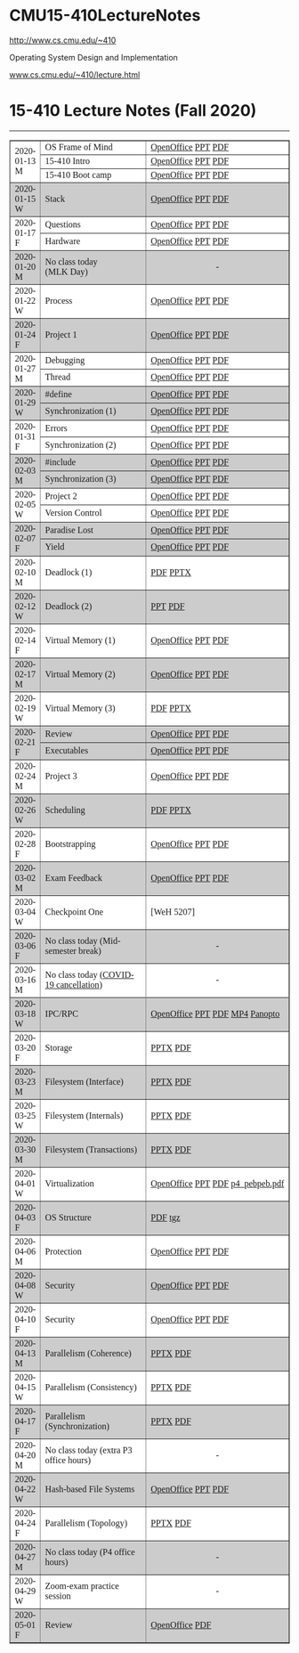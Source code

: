 # CMU15-410LectureNotes


http://www.cs.cmu.edu/~410

Operating System Design and Implementation










www.cs.cmu.edu/~410/lecture.html

# 15-410 Lecture Notes (Fall 2020)

***

<table width="100%" border="1" style="font-family: &quot;Microsoft YaHei&quot;; letter-spacing: normal; orphans: 2; text-indent: 0px; text-transform: none; widows: 2; word-spacing: 0px; -webkit-text-stroke-width: 0px; background-color: rgb(255, 255, 255); text-decoration-style: initial; text-decoration-color: initial;"><tbody><tr><td rowspan="3">2020-01-13 M</td><td>OS Frame of Mind</td><td><a href="http://www.cs.cmu.edu/~410/lectures/L01a_OS.odp">OpenOffice</a><span>&nbsp;</span><a href="http://www.cs.cmu.edu/~410/lectures/L01a_OS.ppt">PPT</a><span>&nbsp;</span><a href="http://www.cs.cmu.edu/~410/lectures/L01a_OS.pdf">PDF</a></td></tr><tr><td>15-410 Intro</td><td><a href="http://www.cs.cmu.edu/~410/lectures/L01b_Intro.odp">OpenOffice</a><span>&nbsp;</span><a href="http://www.cs.cmu.edu/~410/lectures/L01b_Intro.ppt">PPT</a><span>&nbsp;</span><a href="http://www.cs.cmu.edu/~410/lectures/L01b_Intro.pdf">PDF</a></td></tr><tr><td>15-410 Boot camp</td><td><a href="http://www.cs.cmu.edu/~410/lectures/L01c_Boot.odp">OpenOffice</a><span>&nbsp;</span><a href="http://www.cs.cmu.edu/~410/lectures/L01c_Boot.ppt">PPT</a><span>&nbsp;</span><a href="http://www.cs.cmu.edu/~410/lectures/L01c_Boot.pdf">PDF</a></td></tr><tr bgcolor="#cccccc"><td>2020-01-15 W</td><td>Stack</td><td><a href="http://www.cs.cmu.edu/~410/lectures/L02_Stack.odp">OpenOffice</a><span>&nbsp;</span><a href="http://www.cs.cmu.edu/~410/lectures/L02_Stack.ppt">PPT</a><span>&nbsp;</span><a href="http://www.cs.cmu.edu/~410/lectures/L02_Stack.pdf">PDF</a></td></tr><tr><td rowspan="2">2020-01-17 F</td><td>Questions</td><td><a href="http://www.cs.cmu.edu/~410/lectures/L03a_Questions.odp">OpenOffice</a><span>&nbsp;</span><a href="http://www.cs.cmu.edu/~410/lectures/L03a_Questions.ppt">PPT</a><span>&nbsp;</span><a href="http://www.cs.cmu.edu/~410/lectures/L03a_Questions.pdf">PDF</a></td></tr><tr><td>Hardware</td><td><a href="http://www.cs.cmu.edu/~410/lectures/L03b_Hardware.odp">OpenOffice</a><span>&nbsp;</span><a href="http://www.cs.cmu.edu/~410/lectures/L03b_Hardware.ppt">PPT</a><span>&nbsp;</span><a href="http://www.cs.cmu.edu/~410/lectures/L03b_Hardware.pdf">PDF</a></td></tr><tr bgcolor="#cccccc"><td>2020-01-20 M</td><td>No class today (MLK&nbsp;Day)</td><td><div align="CENTER">-</div></td></tr><tr><td>2020-01-22 W</td><td>Process</td><td><a href="http://www.cs.cmu.edu/~410/lectures/L04_Process.odp">OpenOffice</a><span>&nbsp;</span><a href="http://www.cs.cmu.edu/~410/lectures/L04_Process.ppt">PPT</a><span>&nbsp;</span><a href="http://www.cs.cmu.edu/~410/lectures/L04_Process.pdf">PDF</a></td></tr><tr bgcolor="#cccccc"><td>2020-01-24 F</td><td>Project 1</td><td><a href="http://www.cs.cmu.edu/~410/lectures/L05_Proj1.odp">OpenOffice</a><span>&nbsp;</span><a href="http://www.cs.cmu.edu/~410/lectures/L05_Proj1.ppt">PPT</a><span>&nbsp;</span><a href="http://www.cs.cmu.edu/~410/lectures/L05_Proj1.pdf">PDF</a></td></tr><tr><td rowspan="2">2020-01-27 M</td><td>Debugging</td><td><a href="http://www.cs.cmu.edu/~410/lectures/L06a_Debug.odp">OpenOffice</a><span>&nbsp;</span><a href="http://www.cs.cmu.edu/~410/lectures/L06a_Debug.ppt">PPT</a><span>&nbsp;</span><a href="http://www.cs.cmu.edu/~410/lectures/L06a_Debug.pdf">PDF</a></td></tr><tr><td>Thread</td><td><a href="http://www.cs.cmu.edu/~410/lectures/L06b_Thread.odp">OpenOffice</a><span>&nbsp;</span><a href="http://www.cs.cmu.edu/~410/lectures/L06b_Thread.ppt">PPT</a><span>&nbsp;</span><a href="http://www.cs.cmu.edu/~410/lectures/L06b_Thread.pdf">PDF</a></td></tr><tr bgcolor="#cccccc"><td rowspan="2">2020-01-29 W</td><td>#define</td><td><a href="http://www.cs.cmu.edu/~410/lectures/L07a_define.odp">OpenOffice</a><span>&nbsp;</span><a href="http://www.cs.cmu.edu/~410/lectures/L07a_define.ppt">PPT</a><span>&nbsp;</span><a href="http://www.cs.cmu.edu/~410/lectures/L07a_define.pdf">PDF</a></td></tr><tr bgcolor="#cccccc"><td>Synchronization (1)</td><td><a href="http://www.cs.cmu.edu/~410/lectures/L07b_Synch.odp">OpenOffice</a><span>&nbsp;</span><a href="http://www.cs.cmu.edu/~410/lectures/L07b_Synch.ppt">PPT</a><span>&nbsp;</span><a href="http://www.cs.cmu.edu/~410/lectures/L07b_Synch.pdf">PDF</a></td></tr><tr><td rowspan="2">2020-01-31 F</td><td>Errors</td><td><a href="http://www.cs.cmu.edu/~410/lectures/L08a_Errors.odp">OpenOffice</a><span>&nbsp;</span><a href="http://www.cs.cmu.edu/~410/lectures/L08a_Errors.ppt">PPT</a><span>&nbsp;</span><a href="http://www.cs.cmu.edu/~410/lectures/L08a_Errors.pdf">PDF</a></td></tr><tr><td>Synchronization (2)</td><td><a href="http://www.cs.cmu.edu/~410/lectures/L08b_Synch.odp">OpenOffice</a><span>&nbsp;</span><a href="http://www.cs.cmu.edu/~410/lectures/L08b_Synch.ppt">PPT</a><span>&nbsp;</span><a href="http://www.cs.cmu.edu/~410/lectures/L08b_Synch.pdf">PDF</a></td></tr><tr bgcolor="#cccccc"><td rowspan="2">2020-02-03 M</td><td>#include</td><td><a href="http://www.cs.cmu.edu/~410/lectures/L09a_include.odp">OpenOffice</a><span>&nbsp;</span><a href="http://www.cs.cmu.edu/~410/lectures/L09a_include.ppt">PPT</a><span>&nbsp;</span><a href="http://www.cs.cmu.edu/~410/lectures/L09a_include.pdf">PDF</a></td></tr><tr bgcolor="#cccccc"><td>Synchronization (3)</td><td><a href="http://www.cs.cmu.edu/~410/lectures/L09b_Synch.odp">OpenOffice</a><span>&nbsp;</span><a href="http://www.cs.cmu.edu/~410/lectures/L09b_Synch.ppt">PPT</a><span>&nbsp;</span><a href="http://www.cs.cmu.edu/~410/lectures/L09b_Synch.pdf">PDF</a></td></tr><tr><td rowspan="2">2020-02-05 W</td><td>Project 2</td><td><a href="http://www.cs.cmu.edu/~410/lectures/L10a_P2.odp">OpenOffice</a><span>&nbsp;</span><a href="http://www.cs.cmu.edu/~410/lectures/L10a_P2.ppt">PPT</a><span>&nbsp;</span><a href="http://www.cs.cmu.edu/~410/lectures/L10a_P2.pdf">PDF</a></td></tr><tr><td>Version Control</td><td><a href="http://www.cs.cmu.edu/~410/lectures/L10b_Version.odp">OpenOffice</a><span>&nbsp;</span><a href="http://www.cs.cmu.edu/~410/lectures/L10b_Version.ppt">PPT</a><span>&nbsp;</span><a href="http://www.cs.cmu.edu/~410/lectures/L10b_Version.pdf">PDF</a></td></tr><tr bgcolor="#cccccc"><td rowspan="2">2020-02-07 F</td><td>Paradise Lost</td><td><a href="http://www.cs.cmu.edu/~410/lectures/L11a_Lost.odp">OpenOffice</a><span>&nbsp;</span><a href="http://www.cs.cmu.edu/~410/lectures/L11a_Lost.ppt">PPT</a><span>&nbsp;</span><a href="http://www.cs.cmu.edu/~410/lectures/L11a_Lost.pdf">PDF</a></td></tr><tr bgcolor="#cccccc"><td>Yield</td><td><a href="http://www.cs.cmu.edu/~410/lectures/L11b_Yield.odp">OpenOffice</a><span>&nbsp;</span><a href="http://www.cs.cmu.edu/~410/lectures/L11b_Yield.ppt">PPT</a><span>&nbsp;</span><a href="http://www.cs.cmu.edu/~410/lectures/L11b_Yield.pdf">PDF</a></td></tr><tr><td>2020-02-10 M</td><td>Deadlock (1)</td><td><a href="http://www.cs.cmu.edu/~410/lectures/L12_Deadlock.pdf">PDF</a><span>&nbsp;</span><a href="http://www.cs.cmu.edu/~410/lectures/L12_Deadlock.pptx">PPTX</a></td></tr><tr bgcolor="#cccccc"><td>2020-02-12 W</td><td>Deadlock (2)</td><td><a href="http://www.cs.cmu.edu/~410/lectures/L13_Deadlock.ppt">PPT</a><span>&nbsp;</span><a href="http://www.cs.cmu.edu/~410/lectures/L13_Deadlock.pdf">PDF</a></td></tr><tr><td>2020-02-14 F</td><td>Virtual Memory (1)</td><td><a href="http://www.cs.cmu.edu/~410/lectures/L14_VM1.odp">OpenOffice</a><span>&nbsp;</span><a href="http://www.cs.cmu.edu/~410/lectures/L14_VM1.ppt">PPT</a><span>&nbsp;</span><a href="http://www.cs.cmu.edu/~410/lectures/L14_VM1.pdf">PDF</a></td></tr><tr bgcolor="#cccccc"><td>2020-02-17 M</td><td>Virtual Memory (2)</td><td><a href="http://www.cs.cmu.edu/~410/lectures/L15_VM2.odp">OpenOffice</a><span>&nbsp;</span><a href="http://www.cs.cmu.edu/~410/lectures/L15_VM2.ppt">PPT</a><span>&nbsp;</span><a href="http://www.cs.cmu.edu/~410/lectures/L15_VM2.pdf">PDF</a></td></tr><tr><td>2020-02-19 W</td><td>Virtual Memory (3)</td><td><a href="http://www.cs.cmu.edu/~410/lectures/L16_VM3.pdf">PDF</a><span>&nbsp;</span><a href="http://www.cs.cmu.edu/~410/lectures/L16_VM3.pptx">PPTX</a></td></tr><tr bgcolor="#cccccc"><td rowspan="2">2020-02-21 F</td><td>Review</td><td><a href="http://www.cs.cmu.edu/~410/lectures/L17a_Review.odp">OpenOffice</a><span>&nbsp;</span><a href="http://www.cs.cmu.edu/~410/lectures/L17a_Review.ppt">PPT</a><span>&nbsp;</span><a href="http://www.cs.cmu.edu/~410/lectures/L17a_Review.pdf">PDF</a></td></tr><tr bgcolor="#cccccc"><td>Executables</td><td><a href="http://www.cs.cmu.edu/~410/lectures/L17b_Executables.odp">OpenOffice</a><span>&nbsp;</span><a href="http://www.cs.cmu.edu/~410/lectures/L17b_Executables.ppt">PPT</a><span>&nbsp;</span><a href="http://www.cs.cmu.edu/~410/lectures/L17b_Executables.pdf">PDF</a></td></tr><tr><td>2020-02-24 M</td><td>Project 3</td><td><a href="http://www.cs.cmu.edu/~410/lectures/L18_P3.odp">OpenOffice</a><span>&nbsp;</span><a href="http://www.cs.cmu.edu/~410/lectures/L18_P3.ppt">PPT</a><span>&nbsp;</span><a href="http://www.cs.cmu.edu/~410/lectures/L18_P3.pdf">PDF</a></td></tr><tr bgcolor="#cccccc"><td>2020-02-26 W</td><td>Scheduling</td><td><a href="http://www.cs.cmu.edu/~410/lectures/L19_Scheduling.pdf">PDF</a><span>&nbsp;</span><a href="http://www.cs.cmu.edu/~410/lectures/L19_Scheduling.pptx">PPTX</a></td></tr><tr><td>2020-02-28 F</td><td>Bootstrapping</td><td><a href="http://www.cs.cmu.edu/~410/lectures/L20_Bootstrap.odp">OpenOffice</a><span>&nbsp;</span><a href="http://www.cs.cmu.edu/~410/lectures/L20_Bootstrap.ppt">PPT</a><span>&nbsp;</span><a href="http://www.cs.cmu.edu/~410/lectures/L20_Bootstrap.pdf">PDF</a></td></tr><tr bgcolor="#cccccc"><td>2020-03-02 M</td><td>Exam Feedback</td><td><a href="http://www.cs.cmu.edu/~410/lectures/L21_Exam.odp">OpenOffice</a><span>&nbsp;</span><a href="http://www.cs.cmu.edu/~410/lectures/L21_Exam.ppt">PPT</a><span>&nbsp;</span><a href="http://www.cs.cmu.edu/~410/lectures/L21_Exam.pdf">PDF</a></td></tr><tr><td>2020-03-04 W</td><td width="200">Checkpoint One</td><td><div align="LEFT">[WeH 5207]</div></td></tr><tr bgcolor="#cccccc"><td>2020-03-06 F</td><td>No class today (Mid-semester break)</td><td><div align="CENTER">-</div></td></tr><tr><td>2020-03-16 M</td><td>No class today (<a href="https://www.cmu.edu/alert/coronavirus/communications/mar-11-2020.html">COVID-19 cancellation</a>)</td><td><div align="CENTER">-</div></td></tr><tr></tr><tr bgcolor="#cccccc"><td>2020-03-18 W</td><td>IPC/RPC</td><td><a href="http://www.cs.cmu.edu/~410/lectures/L22_IPCRPC.odp">OpenOffice</a><span>&nbsp;</span><a href="http://www.cs.cmu.edu/~410/lectures/L22_IPCRPC.ppt">PPT</a><span>&nbsp;</span><a href="http://www.cs.cmu.edu/~410/lectures/L22_IPCRPC.pdf">PDF</a><span>&nbsp;</span><a href="http://www.cs.cmu.edu/~410/lectures/videos/GMT20200318-141827_15-410-lec_1600x800.mp4">MP4</a><span>&nbsp;</span><a href="https://scs.hosted.panopto.com/Panopto/Pages/Viewer.aspx?id=014db16c-01af-41f2-9ad7-ab86003c6643">Panopto</a></td></tr><tr><td>2020-03-20 F</td><td>Storage</td><td><a href="http://www.cs.cmu.edu/~410/lectures/L23_Storage.pptx">PPTX</a><span>&nbsp;</span><a href="http://www.cs.cmu.edu/~410/lectures/L23_Storage.pdf">PDF</a></td></tr><tr bgcolor="#cccccc"><td>2020-03-23 M</td><td>Filesystem (Interface)</td><td><a href="http://www.cs.cmu.edu/~410/lectures/L24_Filesystem.pptx">PPTX</a><span>&nbsp;</span><a href="http://www.cs.cmu.edu/~410/lectures/L24_Filesystem.pdf">PDF</a></td></tr><tr><td>2020-03-25 W</td><td>Filesystem (Internals)</td><td><a href="http://www.cs.cmu.edu/~410/lectures/L25_Filesystem.pptx">PPTX</a><span>&nbsp;</span><a href="http://www.cs.cmu.edu/~410/lectures/L25_Filesystem.pdf">PDF</a></td></tr><tr bgcolor="#cccccc"><td>2020-03-30 M</td><td>Filesystem (Transactions)</td><td><a href="http://www.cs.cmu.edu/~410/lectures/L26_FSTransactions.pptx">PPTX</a><span>&nbsp;</span><a href="http://www.cs.cmu.edu/~410/lectures/L26_FSTransactions.pdf">PDF</a></td></tr><tr><td>2020-04-01 W</td><td>Virtualization</td><td><a href="http://www.cs.cmu.edu/~410/lectures/L27_Virtualization.odp">OpenOffice</a><span>&nbsp;</span><a href="http://www.cs.cmu.edu/~410/lectures/L27_Virtualization.ppt">PPT</a><span>&nbsp;</span><a href="http://www.cs.cmu.edu/~410/lectures/L27_Virtualization.pdf">PDF</a><span>&nbsp;</span><a href="http://www.cs.cmu.edu/~410/lectures/p4_pebpeb.pdf">p4_pebpeb.pdf</a></td></tr><tr bgcolor="#cccccc"><td>2020-04-03 F</td><td>OS Structure</td><td><a href="http://www.cs.cmu.edu/~410/lectures/L28_Structure.pdf">PDF</a><span>&nbsp;</span><a href="http://www.cs.cmu.edu/~410/lectures/L28_Structure.tgz">tgz</a></td></tr><tr><td>2020-04-06 M</td><td>Protection</td><td><a href="http://www.cs.cmu.edu/~410/lectures/L29_Protection.odp">OpenOffice</a><span>&nbsp;</span><a href="http://www.cs.cmu.edu/~410/lectures/L29_Protection.ppt">PPT</a><span>&nbsp;</span><a href="http://www.cs.cmu.edu/~410/lectures/L29_Protection.pdf">PDF</a></td></tr><tr bgcolor="#cccccc"><td>2020-04-08 W</td><td>Security</td><td><a href="http://www.cs.cmu.edu/~410/lectures/L30_Security.odp">OpenOffice</a><span>&nbsp;</span><a href="http://www.cs.cmu.edu/~410/lectures/L30_Security.ppt">PPT</a><span>&nbsp;</span><a href="http://www.cs.cmu.edu/~410/lectures/L30_Security.pdf">PDF</a></td></tr><tr><td>2020-04-10 F</td><td>Security</td><td><a href="http://www.cs.cmu.edu/~410/lectures/L31_Security.odp">OpenOffice</a><span>&nbsp;</span><a href="http://www.cs.cmu.edu/~410/lectures/L31_Security.ppt">PPT</a><span>&nbsp;</span><a href="http://www.cs.cmu.edu/~410/lectures/L31_Security.pdf">PDF</a></td></tr><tr bgcolor="#cccccc"><td>2020-04-13 M</td><td>Parallelism (Coherence)</td><td><a href="http://www.cs.cmu.edu/~410/lectures/L32_Coherence.pptx">PPTX</a><span>&nbsp;</span><a href="http://www.cs.cmu.edu/~410/lectures/L32_Coherence.pdf">PDF</a></td></tr><tr><td>2020-04-15 W</td><td>Parallelism (Consistency)</td><td><a href="http://www.cs.cmu.edu/~410/lectures/L33_Consistency.pptx">PPTX</a><span>&nbsp;</span><a href="http://www.cs.cmu.edu/~410/lectures/L33_Consistency.pdf">PDF</a></td></tr><tr bgcolor="#cccccc"><td>2020-04-17 F</td><td>Parallelism (Synchronization)</td><td><a href="http://www.cs.cmu.edu/~410/lectures/L34_Synchronization.pptx">PPTX</a><span>&nbsp;</span><a href="http://www.cs.cmu.edu/~410/lectures/L34_Synchronization.pdf">PDF</a></td></tr><tr><td>2020-04-20 M</td><td>No class today (extra P3 office hours)</td><td><div align="CENTER">-</div></td></tr><tr bgcolor="#cccccc"><td>2020-04-22 W</td><td>Hash-based File Systems</td><td><a href="http://www.cs.cmu.edu/~410/lectures/L35_HashFS.odp">OpenOffice</a><span>&nbsp;</span><a href="http://www.cs.cmu.edu/~410/lectures/L35_HashFS.ppt">PPT</a><span>&nbsp;</span><a href="http://www.cs.cmu.edu/~410/lectures/L35_HashFS.pdf">PDF</a></td></tr><tr><td>2020-04-24 F</td><td>Parallelism (Topology)</td><td><a href="http://www.cs.cmu.edu/~410/lectures/L36_Topology.pptx">PPTX</a><span>&nbsp;</span><a href="http://www.cs.cmu.edu/~410/lectures/L36_Topology.pdf">PDF</a></td></tr><tr bgcolor="#cccccc"><td>2020-04-27 M</td><td>No class today (P4 office hours)</td><td><div align="CENTER">-</div></td></tr><tr><td>2020-04-29 W</td><td>Zoom-exam practice session</td><td><div align="CENTER">-</div></td></tr><tr bgcolor="#cccccc"><td>2020-05-01 F</td><td>Review</td><td><a href="http://www.cs.cmu.edu/~410/lectures/L37_Review.odp">OpenOffice</a><span>&nbsp;</span><a href="http://www.cs.cmu.edu/~410/lectures/L37_Review.pdf">PDF</a></td></tr></tbody></table>